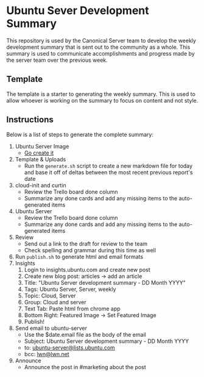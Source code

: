 # Ubuntu Sever Development Summary

This repository is used by the Canonical Server team to develop the weekly
development summary that is sent out to the community as a whole. This summary
is used to communicate accomplishments and progress made by the server team
over the previous week.

## Template

The template is a starter to generating the weekly summary. This is used to
allow whoever is working on the summary to focus on content and not style.

## Instructions

Below is a list of steps to generate the complete summary:

1. Ubuntu Server Image
    - [Go create it](https://docs.google.com/presentation/d/10Jj-Qyu1OMhwtijCgZrKqiF4z6Z4NOeT5opowyq6Mew/edit?usp=sharing)
1. Template & Uploads
    - Run the `generate.sh` script to create a new markdown file for today and
      base it off of deltas between the most recent previous report's date
1. cloud-init and curtin
    - Review the Trello board done column
    - Summarize any done cards and add any missing items to the auto-generated
      items
1. Ubuntu Server
    - Review the Trello board done column
    - Summarize any done cards and add any missing items to the auto-generated
      items
1. Review
    - Send out a link to the draft for review to the team
    - Check spelling and grammar during this time as well
1. Run `publish.sh` to generate html and email formats
1. Insights
      1. Login to insights.ubuntu.com and create new post
      2. Create new blog post: articles -> add an article
      3. Title: "Ubuntu Server development summary - DD Month YYYY"
      4. Tags: Ubuntu Server, Server, weekly
      5. Topic: Cloud, Server
      6. Group: Cloud and server
      7. Text Tab: Paste html from chrome app
      8. Bottom Right: Featured Image -> Set Featured Image
      9. Publish!
1. Send email to ubuntu-server
    - Use the $date.email file as the body of the email
    - Subject: Ubuntu Server development summary - DD Month YYYY
    - to: ubuntu-server@lists.ubuntu.com
    - bcc: lwn@lwn.net
1. Announce
    - Announce the post in #marketing about the post
